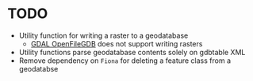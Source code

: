 # TODO

- Utility function for writing a raster to a geodatabase
  - [GDAL OpenFileGDB](https://gdal.org/en/stable/drivers/raster/openfilegdb.html) does not support writing rasters
- Utility functions parse geodatabase contents solely on gdbtable XML
- Remove dependency on `Fiona` for deleting a feature class from a geodatabse